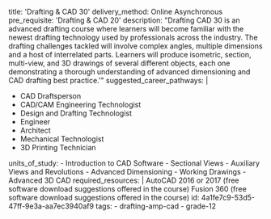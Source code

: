 title: 'Drafting & CAD 30'
delivery_method: Online Asynchronous
pre_requisite: 'Drafting & CAD 20'
description: "Drafting  CAD 30 is an advanced drafting course where learners will become familiar with the newest drafting technology used by professionals across the industry. The drafting challenges tackled will involve complex angles, multiple dimensions and a host of interrelated parts. Learners will produce isometric, section, multi-view, and 3D drawings of several different objects, each one demonstrating a thorough understanding of advanced dimensioning and CAD drafting best practice.'"
suggested_career_pathways: |
  <ul>
  <li>CAD Draftsperson</li>
  <li>CAD/CAM Engineering Technologist</li>
  <li>Design and Drafting Technologist</li>
  <li>Engineer</li>
  <li>Architect</li>
  <li>Mechanical Technologist</li>
  <li>3D Printing Technician</li>
  </ul>
units_of_study:
  - Introduction to CAD Software
  - Sectional Views
  - Auxiliary Views and Revolutions
  - Advanced Dimensioning
  - Working Drawings
  - Advanced 3D CAD
required_resources: |
  AutoCAD 2016 or 2017 (free software download suggestions offered in the course)
  Fusion 360 (free software download suggestions offered in the course)
id: 4a1fe7c9-53d5-47ff-9e3a-aa7ec3940af9
tags:
  - drafting-amp-cad
  - grade-12
